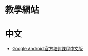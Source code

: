 # 教學網站

# 中文
* [Google Android 官方培訓課程中文版](http://kesenhoo.gitbooks.io/android-training-course-in-chinese/content/index.html)